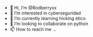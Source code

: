 - 👋 Hi, I’m @Rodberryxx
- 👀 I’m interested in cyberseguridad 
- 🌱 I’m currently learning hicking ético
- 💞️ I’m looking to collaborate on python
- 📫 How to reach me ...

<!---
Rodberryxx/Rodberryxx is a ✨ special ✨ repository because its `README.md` (this file) appears on your GitHub profile.
You can click the Preview link to take a look at your changes.
--->
